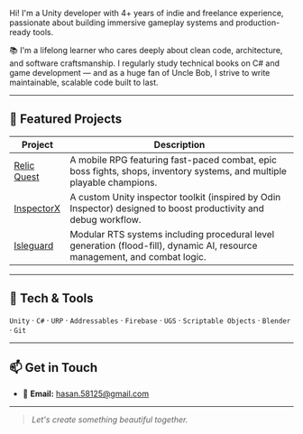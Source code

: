 Hi! I'm a Unity developer with 4+ years of indie and freelance experience, passionate about building immersive gameplay systems and production-ready tools.

📚 I'm a lifelong learner who cares deeply about clean code, architecture, and software craftsmanship. I regularly study technical books on C# and game development — and as a huge fan of Uncle Bob, I strive to write maintainable, scalable code built to last.

---

## 🧪 Featured Projects

| Project | Description |
|--------|-------------|
| [Relic Quest](https://github.com/HasanKilic1/Relic-Quest-Scripts) | A mobile RPG featuring fast-paced combat, epic boss fights, shops, inventory systems, and multiple playable champions. |
| [InspectorX](https://github.com/HasanKilic1/InspectorX) | A custom Unity inspector toolkit (inspired by Odin Inspector) designed to boost productivity and debug workflow. |
| [Isleguard](https://github.com/HasanKilic1/IsleguardScripts) | Modular RTS systems including procedural level generation (flood-fill), dynamic AI, resource management, and combat logic. |

---

## 🔧 Tech & Tools

`Unity` · `C#` · `URP` · `Addressables` · `Firebase` · `UGS` · `Scriptable Objects` · `Blender` · `Git`

---

## 📫 Get in Touch

- 💌 **Email:** hasan.58125@gmail.com

---

> _Let's create something beautiful together._
